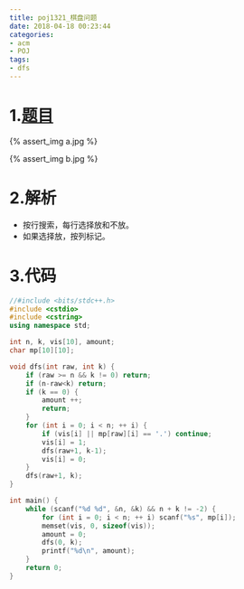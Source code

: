 ```yaml
---
title: poj1321_棋盘问题
date: 2018-04-18 00:23:44
categories:
- acm
- POJ
tags:
- dfs
---
```


# 1.[题目](http://poj.org/problem?id=1321)

{% assert_img a.jpg %}

{% assert_img b.jpg %}

# 2.解析

* 按行搜索，每行选择放和不放。
* 如果选择放，按列标记。

# 3.代码

```c++
//#include <bits/stdc++.h>
#include <cstdio>
#include <cstring>
using namespace std;

int n, k, vis[10], amount; 
char mp[10][10];

void dfs(int raw, int k) {
    if (raw >= n && k != 0) return;
    if (n-raw<k) return;
    if (k == 0) {
        amount ++;
        return;
    }
    for (int i = 0; i < n; ++ i) {
        if (vis[i] || mp[raw][i] == '.') continue;
        vis[i] = 1;
        dfs(raw+1, k-1);
        vis[i] = 0;
    }
    dfs(raw+1, k);
}

int main() {
    while (scanf("%d %d", &n, &k) && n + k != -2) {
        for (int i = 0; i < n; ++ i) scanf("%s", mp[i]);
        memset(vis, 0, sizeof(vis));
        amount = 0;
        dfs(0, k);
        printf("%d\n", amount);
    }
    return 0;
}

```

